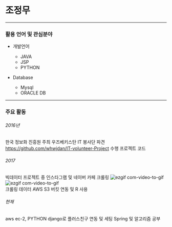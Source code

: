 # 조정무
---------------------------------------
### 활용 언어 및 관심분야
* 개발언어
  * JAVA
  * JSP
  * PYTHON
  
* Database
  * Mysql
  * ORACLE DB
  

---------------------------------------
### 주요 활동
###### 2016년
한국 정보화 진흥원 주최 우즈베키스탄 IT 봉사단 파견
https://github.com/whwjdan/IT-volunteer-Project
수행 프로젝트 코드

###### 2017
빅데이터 프로젝트 중 인스타그램 및 네이버 카페 크롤링
![ezgif com-video-to-gif](https://user-images.githubusercontent.com/35955189/39695411-6b9a8478-5225-11e8-8165-e229a7f42e78.gif)<BR>
![ezgif com-video-to-gif](https://user-images.githubusercontent.com/35955189/41330318-bc2a6c6e-6f0d-11e8-89f4-1a02f54459c2.gif)<BR>
 크롤링 데이터 AWS S3 버킷 연동 및 R 사용 
 
 ###### 현재
 aws ec-2, PYTHON django로 플러스친구 연동 및 세팅
 Spring 및 알고리즘 공부
